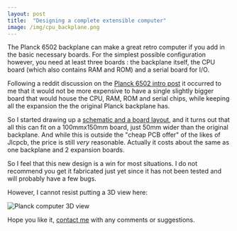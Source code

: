 ```yaml
---
layout: post
title:  "Designing a complete extensible computer"
image: /img/cpu_backplane.png
---
```


The Planck 6502 backplane can make a great retro computer if you add in the basic necessary boards. For the simplest possible configuration however, you need at least three boards : the backplane itself, the CPU board (which also contains RAM and ROM) and a serial board for I/O.

Following a reddit discussion on the [Planck 6502 intro post](https://www.reddit.com/r/retrocomputing/comments/luu9z0/planck_6502_an_open_hardware_extensible_retro/gp9m2jv) it occurred to me that it would not be more expensive to have a single slightly bigger board that would house the CPU, RAM, ROM and serial chips, while keeping all the expansion the the original Planck backplane has.

So I started drawing up a [schematic and a board layout](https://gitlab.com/planck-6502/planck-6502/-/tree/main/Hardware/cpu_backplane), and it turns out that all this can fit on a 100mmx150mm board, just 50mm wider than the original backplane. And while this is outside the "cheap PCB offer" of the likes of Jlcpcb, the price is still *very* reasonable. Actually it costs about the same as one backplane and 2 expansion boards.

So I feel that this new design is a win for most situations. I do not recommend you get it fabricated just yet since it has not been tested and will probably have a few bugs.

However, I cannot resist putting a 3D view here:

![Planck computer 3D view](/img/cpu_backplane.png)

Hope you like it, [contact me](mailto:jfoucher@6px.eu) with any comments or suggestions.
